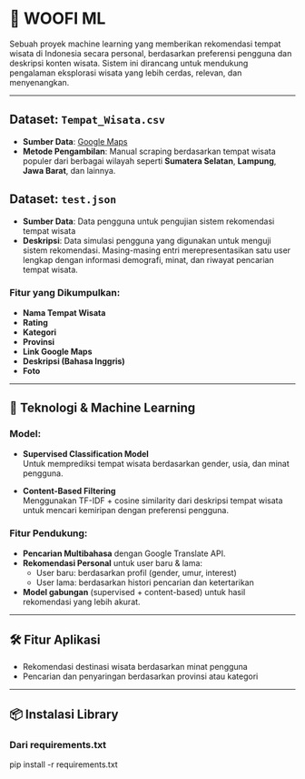 # 🧭 WOOFI ML 

Sebuah proyek machine learning yang memberikan rekomendasi tempat wisata di Indonesia secara personal, berdasarkan preferensi pengguna dan deskripsi konten wisata. Sistem ini dirancang untuk mendukung pengalaman eksplorasi wisata yang lebih cerdas, relevan, dan menyenangkan.

---

##  Dataset: `Tempat_Wisata.csv`

- **Sumber Data**: [Google Maps](https://maps.google.com)
- **Metode Pengambilan**: Manual scraping berdasarkan tempat wisata populer dari berbagai wilayah seperti **Sumatera Selatan**, **Lampung**, **Jawa Barat**, dan lainnya.
  
##  Dataset: `test.json`

- **Sumber Data**: Data pengguna untuk pengujian sistem rekomendasi tempat wisata
- **Deskripsi**: Data simulasi pengguna yang digunakan untuk menguji sistem rekomendasi. Masing-masing entri merepresentasikan satu user lengkap dengan informasi demografi, minat, dan riwayat pencarian tempat wisata.


### Fitur yang Dikumpulkan:
-  **Nama Tempat Wisata**
-  **Rating**
- **Kategori**
- **Provinsi**
- **Link Google Maps**
- **Deskripsi (Bahasa Inggris)**
- **Foto**

---

## 🤖 Teknologi & Machine Learning

### Model:
- **Supervised Classification Model**  
  Untuk memprediksi tempat wisata berdasarkan gender, usia, dan minat pengguna.

- **Content-Based Filtering**  
  Menggunakan TF-IDF + cosine similarity dari deskripsi tempat wisata untuk mencari kemiripan dengan preferensi pengguna.

### Fitur Pendukung:
- **Pencarian Multibahasa** dengan Google Translate API.
- **Rekomendasi Personal** untuk user baru & lama:
  - User baru: berdasarkan profil (gender, umur, interest)
  - User lama: berdasarkan histori pencarian dan ketertarikan
- **Model gabungan** (supervised + content-based) untuk hasil rekomendasi yang lebih akurat.

---

## 🛠️ Fitur Aplikasi

- Rekomendasi destinasi wisata berdasarkan minat pengguna
- Pencarian dan penyaringan berdasarkan provinsi atau kategori

---

## 📦 Instalasi Library

### Dari requirements.txt

pip install -r requirements.txt

